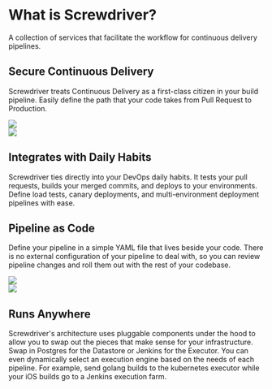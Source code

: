 # What is Screwdriver?

A collection of services that facilitate the workflow for continuous delivery pipelines.

<div class="row">
    <div class="col-xs-12 col-md-8">
        <h2>Secure Continuous Delivery</h2>
        <p>Screwdriver treats Continuous Delivery as a first-class citizen in your build pipeline.
        Easily define the path that your code takes from Pull Request to Production.</p>
    </div>
    <div class="col-xs-12 col-md-4">
        <img src="/assets/continuous_delivery.png" class="cd">
    </div>
</div>

<div class="row">
    <div class="col-xs-12 col-md-4">
        <img src="/assets/daily_habits.png" class="dh">
    </div>
    <div class="col-xs-12 col-md-8">
        <h2>Integrates with Daily Habits</h2>
        <p>Screwdriver ties directly into your DevOps daily habits.
        It tests your pull requests, builds your merged commits, and deploys to your environments.
        Define load tests, canary deployments, and multi-environment deployment pipelines with ease.</p>
    </div>
</div>

<div class="row">
    <div class="col-xs-12 col-md-8">
        <h2>Pipeline as Code</h2>
        <p>Define your pipeline in a simple YAML file that lives beside your code.
        There is no external configuration of your pipeline to deal with,
        so you can review pipeline changes and roll them out with the rest of your codebase.</p>
    </div>
    <div class="col-xs-12 col-md-4">
        <img src="/assets/pipeline_code.png" class="pc">
    </div>
</div>

<div class="row">
    <div class="col-xs-12 col-md-4">
        <img src="/assets/3rd_party_services.png" class="party">
    </div>
    <div class="col-xs-12 col-md-8">
        <h2>Runs Anywhere</h2>
        <p>Screwdriver's architecture uses pluggable components under the hood
        to allow you to swap out the pieces that make sense for your infrastructure.
        Swap in Postgres for the Datastore or Jenkins for the Executor.
        You can even dynamically select an execution engine based on the needs of each pipeline.
        For example, send golang builds to the kubernetes executor while your iOS builds go to a
        Jenkins execution farm.</p>
    </div>
</div>
